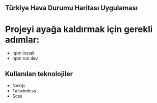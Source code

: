 
## Türkiye Hava Durumu Haritası Uygulaması

# Projeyi ayağa kaldırmak için gerekli adımlar:
* npm install
* npm run dev
  

## Kullanılan teknolojiler
- Nextjs
- Tailwindcss
- Scss





